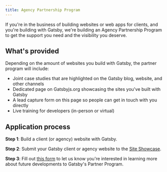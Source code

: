 ```yaml
---
title: Agency Partnership Program
---
```


If you're in the business of building websites or web apps for clients, and you're building with Gatsby, we're building an Agency Partnership Program to get the support you need and the visibility you deserve.

## What's provided

Depending on the amount of websites you build with Gatsby, the partner program will include:

-   Joint case studies that are highlighted on the Gatsby blog, website, and other channels
-   Dedicated page on Gatsbyjs.org showcasing the sites you've built with Gatsby
-   A lead capture form on this page so people can get in touch with you directly
-   Live training for developers (in-person or virtual)

## Application process

**Step 1**: Build a client (or agency) website with Gatsby.

**Step 2**: Submit your Gatsby client or agency website to the [Site Showcase](/showcase/).

**Step 3**: Fill out [this form](/blog/2018-08-01-partner-program/#partner-application-form) to let us know you're interested in learning more about future developments to Gatsby's Partner Program.
